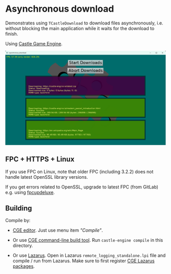 # Asynchronous download

Demonstrates using `TCastleDownload` to download files asynchronously, i.e. without blocking the main application while it waits for the download to finish.

Using [Castle Game Engine](https://castle-engine.io/).

![Screenshot](screenshot.png)

## FPC + HTTPS + Linux

If you use FPC on Linux, note that older FPC (including 3.2.2) does not handle latest OpenSSL library versions.

If you get errors related to OpenSSL, upgrade to latest FPC (from GitLab) e.g. using [fpcupdeluxe](https://castle-engine.io/fpcupdeluxe).

## Building

Compile by:

- [CGE editor](https://castle-engine.io/manual_editor.php). Just use menu item _"Compile"_.

- Or use [CGE command-line build tool](https://castle-engine.io/build_tool). Run `castle-engine compile` in this directory.

- Or use [Lazarus](https://www.lazarus-ide.org/). Open in Lazarus `remote_logging_standalone.lpi` file and compile / run from Lazarus. Make sure to first register [CGE Lazarus packages](https://castle-engine.io/documentation.php).
